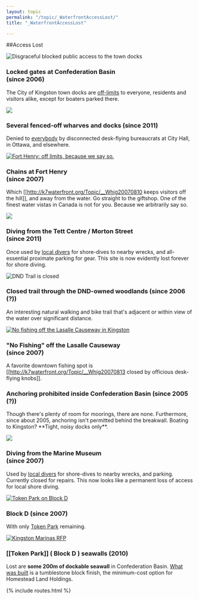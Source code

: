 ```yaml
---
layout: topic
permalink: "/topic/_WaterfrontAccessLost/"
title: "_WaterfrontAccessLost"

---
```


##Access Lost


<img src="http://k7waterfront.org/Images/ConfedAccess100h.jpg" class="floatright" title="Disgraceful blocked public access to the town docks">
<h3>Locked gates at Confederation Basin<br>(since 2006)</h3>
The City of Kingston town docks are <a href="http://k7waterfront.org/Topic/Disgraces">off-limits</a> to everyone, residents and visitors alike, except for boaters parked there.


<a href="http://kingstonwhigstandard.com/ArticleDisplay.aspx?e=3061018"><img src="http://k7waterfront.org/images/2011KPHDock240.jpg" class="floatright"></a><h3>Several fenced-off wharves and docks (since 2011)</h3>
Denied to <a href="http://kingstonwhigstandard.com/ArticleDisplay.aspx?e=3061018">everybody</a> by disconnected desk-flying bureaucrats at City Hall, in Ottawa, and elsewhere.


<a href="http://k7waterfront.org/KingstonWaterfrontNews092007.html#3577"><img src="http://k7Waterfront.org/Images/FtHeryAccess100h.jpg"  class="floatright bottom" title="Fort Henry: off limits, because we say so."></a><h3>Chains at Fort Henry<br>(since 2007)</h3>
Which [[http://k7waterfront.org/Topic/__Whig20070810 keeps visitors off the hill]], and away from the water.  Go straight to the giftshop. One of the finest water vistas in Canada is not for you.  Because we arbitrarily say so.


<a href="http://dolphinscubaclub.blogspot.ca/search/label/Tett%20Centre"><img src="http://3.bp.blogspot.com/_MuW11ed9-Co/Rl7-7lOotlI/AAAAAAAAAY0/9cyWwbIo0x4/s200/SANY0191.JPG" class="floatright"></a><h3>Diving from the Tett Centre / Morton Street<br>(since 2011)</h3>
Once used by <a href="http://dolphinscubaclub.blogspot.ca/search/label/Tett%20Centre">local divers</a> for shore-dives to nearby wrecks, and all-essential proximate parking for gear.  This site is now evidently lost forever for shore diving.


<img src="http://k7waterfront.org/images/DND-BikeTrailClosed100h.jpg" alt="DND Trail is closed" class="floatright" title="Wouldn't want anybody enjoying a lovely natural waterfront trail"><h3>Closed trail through the DND-owned woodlands (since 2006 (?))</h3>
An interesting natural walking and bike trail that's adjacent or within view of the water over significant distance.


<a href="http://www.flickr.com/photos/k7waterfront/2534181077/in/photostream/" class="imagelink"><img src="http://k7waterfront.org/images/NoFishingCauseway100h.jpg" alt="No fishing off the Lasalle Causeway in Kingston" class="floatright" title="No fishing.  Period."></a><h3>"No Fishing" off the Lasalle Causeway<br>(since 2007)</h3>
A favorite downtown fishing spot is [[http://k7waterfront.org/Topic/__Whig20070813 closed by officious desk-flying knobs]].


<h3>Anchoring prohibited inside Confederation Basin  (since 2005 (?))</h3>
Though there's plenty of room for moorings, there are none.  Furthermore, since about 2005, anchoring isn't permitted behind the breakwall.  Boating to Kingston?  **Tight, noisy docks only**.


<a href="http://dolphinscubaclub.blogspot.com/2007/05/logging-dive-at-marine-museum.html"><img src="http://k7waterfront.org/Images/MarMusAccess100h.jpg" class="floatright"></a><h3>Diving from the Marine Museum<br>(since 2007)</h3>
Used by <a href="http://dolphinscubaclub.blogspot.com/2007/05/logging-dive-at-marine-museum.html">local divers</a> for shore-dives to nearby wrecks, and parking. Currently closed for repairs. This now looks like a permanent loss of access for local shore diving.


<a href="http://k7waterfront.org/KingstonWaterfrontNews012008.html#3676"><img src="http://k7waterfront.org/images/BlockDAccess100h.jpg" alt="Token Park on Block D" class="floatright" title="The City of Kingston gets another token park."></a><h3>Block D  (since 2007)</h3>
With only <a href="http://k7waterfront.org/KingstonWaterfrontNews012008.html#3676">Token Park</a> remaining.


<a href="http://k7waterfront.org/KingstonWaterfrontNews062008.html#3799"><img src="http://k7Waterfront.org/Images/PreTokenParkWalls-100h.jpg" class="floatright" alt="Kingston Marinas RFP"></a><h3>[[Token Park]] ( Block D ) seawalls  (2010)</h3>
Lost are <strong>some 200m of dockable seawall</strong> in Confederation Basin. <a href="http://www.cityofkingston.ca/pdf/planning/blockd/BlockDPark_Phase1.pdf">What was built</a> is a tumblestone block finish, the minimum-cost option for Homestead Land Holdings.

{% include routes.html %}
